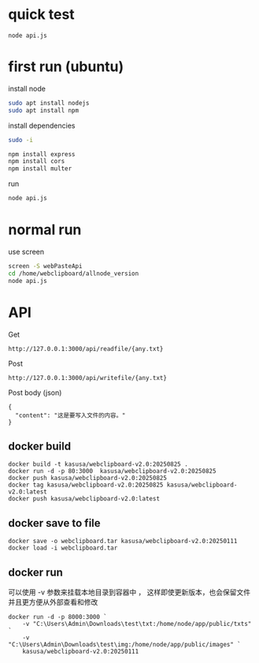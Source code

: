 

# quick test
```
node api.js
```

# first run (ubuntu)

install node
```bash
sudo apt install nodejs
sudo apt install npm
```
install dependencies
```bash
sudo -i

npm install express
npm install cors
npm install multer
```

run
```bash
node api.js
```

# normal run 
use screen
```bash
screen -S webPasteApi
cd /home/webclipboard/allnode_version
node api.js
```

# API
Get
```
http://127.0.0.1:3000/api/readfile/{any.txt}
```


Post
```
http://127.0.0.1:3000/api/writefile/{any.txt}
```
Post body (json)
```
{
  "content": "这是要写入文件的内容。"
}
```

## docker build 
```
docker build -t kasusa/webclipboard-v2.0:20250825 .
docker run -d -p 80:3000  kasusa/webclipboard-v2.0:20250825
docker push kasusa/webclipboard-v2.0:20250825
docker tag kasusa/webclipboard-v2.0:20250825 kasusa/webclipboard-v2.0:latest
docker push kasusa/webclipboard-v2.0:latest
```

## docker save to file
```
docker save -o webclipboard.tar kasusa/webclipboard-v2.0:20250111
docker load -i webclipboard.tar
```

## docker run 
可以使用 -v 参数来挂载本地目录到容器中 ， 这样即使更新版本，也会保留文件  
并且更方便从外部查看和修改

```
docker run -d -p 8000:3000 `
    -v "C:\Users\Admin\Downloads\test\txt:/home/node/app/public/txts" `
    -v "C:\Users\Admin\Downloads\test\img:/home/node/app/public/images" `
    kasusa/webclipboard-v2.0:20250111
```
